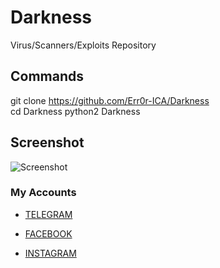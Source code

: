 # Darkness
Virus/Scanners/Exploits Repository 

## Commands
git clone https://github.com/Err0r-ICA/Darkness <br>
cd Darkness
python2 Darkness

## Screenshot 
![Screenshot](https://i.postimg.cc/FmSMd6JQ/Screenshot-20200425-150032-Termux.jpg) 

### My Accounts

* [TELEGRAM](https://t.me/termuxxhacking)

* [FACEBOOK](https://www.facebook.com/termuxxhacking)

* [INSTAGRAM](https://instagram.com/termux_hacking)
